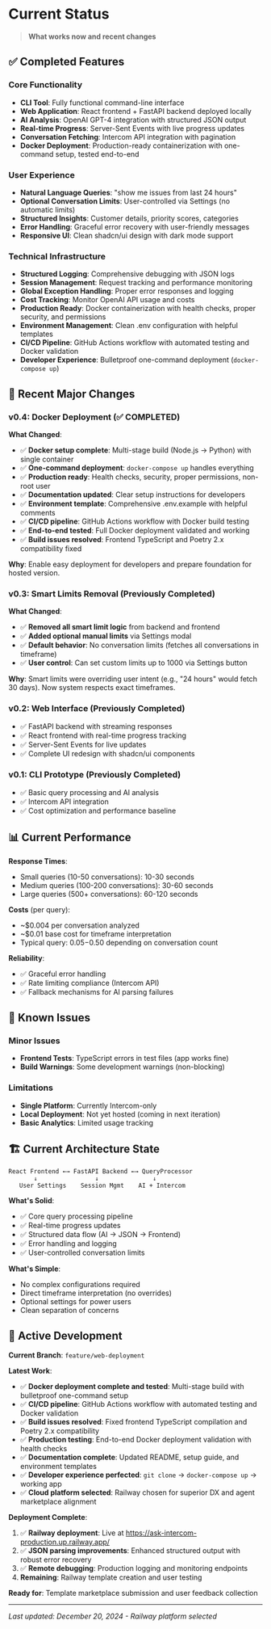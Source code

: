 # Current Status

> **What works now and recent changes**

## ✅ Completed Features

### Core Functionality
- **CLI Tool**: Fully functional command-line interface
- **Web Application**: React frontend + FastAPI backend deployed locally
- **AI Analysis**: OpenAI GPT-4 integration with structured JSON output
- **Real-time Progress**: Server-Sent Events with live progress updates
- **Conversation Fetching**: Intercom API integration with pagination
- **Docker Deployment**: Production-ready containerization with one-command setup, tested end-to-end

### User Experience
- **Natural Language Queries**: "show me issues from last 24 hours"
- **Optional Conversation Limits**: User-controlled via Settings (no automatic limits)
- **Structured Insights**: Customer details, priority scores, categories
- **Error Handling**: Graceful error recovery with user-friendly messages
- **Responsive UI**: Clean shadcn/ui design with dark mode support

### Technical Infrastructure
- **Structured Logging**: Comprehensive debugging with JSON logs
- **Session Management**: Request tracking and performance monitoring
- **Global Exception Handling**: Proper error responses and logging
- **Cost Tracking**: Monitor OpenAI API usage and costs
- **Production Ready**: Docker containerization with health checks, proper security, and permissions
- **Environment Management**: Clean .env configuration with helpful templates
- **CI/CD Pipeline**: GitHub Actions workflow with automated testing and Docker validation
- **Developer Experience**: Bulletproof one-command deployment (`docker-compose up`)

## 🎯 Recent Major Changes

### v0.4: Docker Deployment (✅ COMPLETED)
**What Changed**:
- ✅ **Docker setup complete**: Multi-stage build (Node.js → Python) with single container
- ✅ **One-command deployment**: `docker-compose up` handles everything
- ✅ **Production ready**: Health checks, security, proper permissions, non-root user
- ✅ **Documentation updated**: Clear setup instructions for developers
- ✅ **Environment template**: Comprehensive .env.example with helpful comments
- ✅ **CI/CD pipeline**: GitHub Actions workflow with Docker build testing
- ✅ **End-to-end tested**: Full Docker deployment validated and working
- ✅ **Build issues resolved**: Frontend TypeScript and Poetry 2.x compatibility fixed

**Why**: Enable easy deployment for developers and prepare foundation for hosted version.

### v0.3: Smart Limits Removal (Previously Completed)
**What Changed**:
- ✅ **Removed all smart limit logic** from backend and frontend
- ✅ **Added optional manual limits** via Settings modal
- ✅ **Default behavior**: No conversation limits (fetches all conversations in timeframe)
- ✅ **User control**: Can set custom limits up to 1000 via Settings button

**Why**: Smart limits were overriding user intent (e.g., "24 hours" would fetch 30 days). Now system respects exact timeframes.

### v0.2: Web Interface (Previously Completed)
- ✅ FastAPI backend with streaming responses
- ✅ React frontend with real-time progress tracking  
- ✅ Server-Sent Events for live updates
- ✅ Complete UI redesign with shadcn/ui components

### v0.1: CLI Prototype (Previously Completed)  
- ✅ Basic query processing and AI analysis
- ✅ Intercom API integration
- ✅ Cost optimization and performance baseline

## 📊 Current Performance

**Response Times**:
- Small queries (10-50 conversations): 10-30 seconds
- Medium queries (100-200 conversations): 30-60 seconds  
- Large queries (500+ conversations): 60-120 seconds

**Costs** (per query):
- ~$0.004 per conversation analyzed
- ~$0.01 base cost for timeframe interpretation
- Typical query: $0.05-$0.50 depending on conversation count

**Reliability**:
- ✅ Graceful error handling
- ✅ Rate limiting compliance (Intercom API)
- ✅ Fallback mechanisms for AI parsing failures

## 🔧 Known Issues

### Minor Issues
- **Frontend Tests**: TypeScript errors in test files (app works fine)
- **Build Warnings**: Some development warnings (non-blocking)

### Limitations  
- **Single Platform**: Currently Intercom-only
- **Local Deployment**: Not yet hosted (coming in next iteration)
- **Basic Analytics**: Limited usage tracking

## 🏗️ Current Architecture State

```
React Frontend ←→ FastAPI Backend ←→ QueryProcessor
       ↓                ↓               ↓
   User Settings    Session Mgmt    AI + Intercom
```

**What's Solid**:
- ✅ Core query processing pipeline
- ✅ Real-time progress updates  
- ✅ Structured data flow (AI → JSON → Frontend)
- ✅ Error handling and logging
- ✅ User-controlled conversation limits

**What's Simple**:
- No complex configurations required
- Direct timeframe interpretation (no overrides)
- Optional settings for power users
- Clean separation of concerns

## 🔄 Active Development

**Current Branch**: `feature/web-deployment`

**Latest Work**:
- ✅ **Docker deployment complete and tested**: Multi-stage build with bulletproof one-command setup
- ✅ **CI/CD pipeline**: GitHub Actions workflow with automated testing and Docker validation
- ✅ **Build issues resolved**: Fixed frontend TypeScript compilation and Poetry 2.x compatibility
- ✅ **Production testing**: End-to-end Docker deployment validation with health checks
- ✅ **Documentation complete**: Updated README, setup guide, and environment templates
- ✅ **Developer experience perfected**: `git clone` → `docker-compose up` → working app
- ✅ **Cloud platform selected**: Railway chosen for superior DX and agent marketplace alignment

**Deployment Complete**: 
1. ✅ **Railway deployment**: Live at https://ask-intercom-production.up.railway.app/
2. ✅ **JSON parsing improvements**: Enhanced structured output with robust error recovery
3. ✅ **Remote debugging**: Production logging and monitoring endpoints
4. **Remaining**: Railway template creation and user testing

**Ready for**: Template marketplace submission and user feedback collection

---

*Last updated: December 20, 2024 - Railway platform selected*
